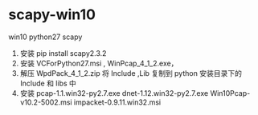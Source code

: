 # scapy-win10
win10 python27  scapy 
1. 安装 pip install scapy2.3.2
2. 安装 VCForPython27.msi , WinPcap_4_1_2.exe，
3. 解压 WpdPack_4_1_2.zip 将 Include ,Lib  复制到 python 安装目录下的 Include 和 libs 中
4. 安装
       pcap-1.1.win32-py2.7.exe
       dnet-1.12.win32-py2.7.exe
       Win10Pcap-v10.2-5002.msi
       impacket-0.9.11.win32.msi
